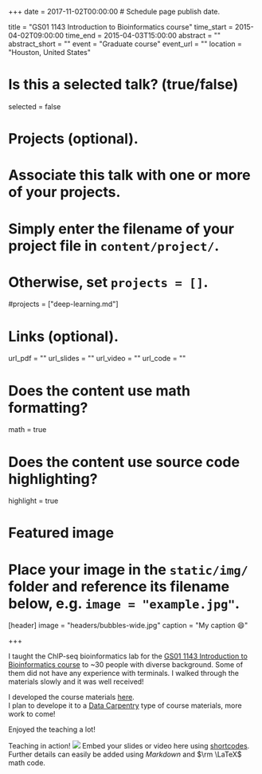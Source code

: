 +++
date = 2017-11-02T00:00:00  # Schedule page publish date.

title = "GS01 1143 Introduction to Bioinformatics course"
time_start = 2015-04-02T09:00:00
time_end = 2015-04-03T15:00:00
abstract = ""
abstract_short = ""
event = "Graduate course"
event_url = ""
location = "Houston, United States"

# Is this a selected talk? (true/false)
selected = false

# Projects (optional).
#   Associate this talk with one or more of your projects.
#   Simply enter the filename of your project file in `content/project/`.
#   Otherwise, set `projects = []`.
#projects = ["deep-learning.md"]

# Links (optional).
url_pdf = ""
url_slides = ""
url_video = ""
url_code = ""

# Does the content use math formatting?
math = true

# Does the content use source code highlighting?
highlight = true

# Featured image
# Place your image in the `static/img/` folder and reference its filename below, e.g. `image = "example.jpg"`.
[header]
image = "headers/bubbles-wide.jpg"
caption = "My caption :smile:"

+++

I taught the ChIP-seq bioinformatics lab for the [GS01 1143 Introduction to Bioinformatics course](https://gsbs.uth.edu/academics/courses/course-detail.htm?id=55f674c2-80a6-4eaf-8ec1-39a20a8f719c) to ~30 people with diverse background. Some of them did not have any experience with terminals. I walked through the materials slowly and it was well received!

I developed the course materials [here](https://crazyhottommy.github.io/ChIP-seq-carpentry/).  
I plan to develope it to a [Data Carpentry](http://www.datacarpentry.org/) type of course materials, more work to come!

Enjoyed the teaching a lot!

Teaching in action!
![](/img/teaching3.jpg)
Embed your slides or video here using [shortcodes](https://sourcethemes.com/academic/post/writing-markdown-latex/). Further details can easily be added using *Markdown* and $\rm \LaTeX$ math code.
